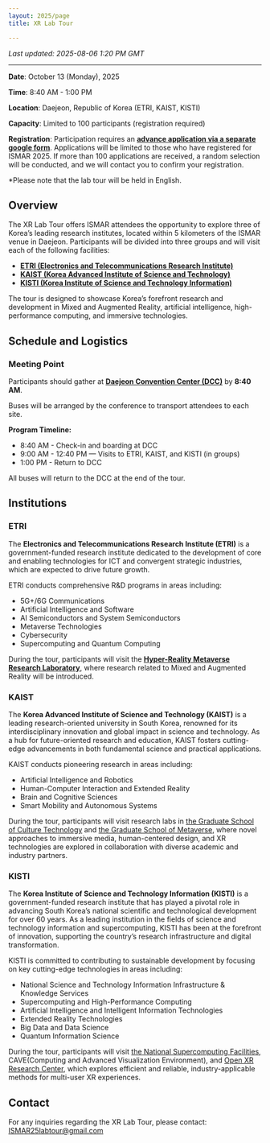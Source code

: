 ```yaml
---
layout: 2025/page
title: XR Lab Tour

---
```

*Last updated: 2025-08-06 1:20 PM GMT*

---

**Date**: October 13 (Monday), 2025

**Time**: 8:40 AM - 1:00 PM

**Location**: Daejeon, Republic of Korea (ETRI, KAIST, KISTI)

**Capacity**: Limited to 100 participants (registration required)

**Registration**: Participation requires an [**advance application via a separate google form**](https://docs.google.com/forms/d/e/1FAIpQLSfYM2ysB2EMRUSnKkfWenivWZtshWEppRjxbPeX_dRgzS4RhA/viewform). Applications will be limited to those who have registered for ISMAR 2025. If more than 100 applications are received, a random selection will be conducted, and we will contact you to confirm your registration.  

 *Please note that the lab tour will be held in English.



## Overview

The XR Lab Tour offers ISMAR attendees the opportunity to explore three of Korea’s leading research institutes, located within 5 kilometers of the ISMAR venue in Daejeon. Participants will be divided into three groups and will visit each of the following facilities:

 * [**ETRI (Electronics and Telecommunications Research Institute)**](https://www.etri.re.kr/eng/main/main.etri) 
 * [**KAIST (Korea Advanced Institute of Science and Technology)**](https://www.kaist.ac.kr/en/)
 * [**KISTI (Korea Institute of Science and Technology Information)**](https://www.kisti.re.kr/eng/)

The tour is designed to showcase Korea’s forefront research and development in Mixed and Augmented Reality, artificial intelligence, high-performance computing, and immersive technologies.



## Schedule and Logistics

### Meeting Point

Participants should gather at [**Daejeon Convention Center (DCC)**](https://www.dcckorea.or.kr/eng/index.do) by **8:40 AM**.

Buses will be arranged by the conference to transport attendees to each site. 

**Program Timeline:**

 * 8:40 AM - Check-in and boarding at DCC
 * 9:00 AM - 12:40 PM — Visits to ETRI, KAIST, and KISTI (in groups)
 * 1:00 PM - Return to DCC

All buses will return to the DCC at the end of the tour.



## Institutions

### ETRI

The **Electronics and Telecommunications Research Institute (ETRI)** is a government-funded research institute dedicated to the development of core and enabling technologies for ICT and convergent strategic industries, which are expected to drive future growth.

ETRI conducts comprehensive R&D programs in areas including:

 * 5G+/6G Communications
 * Artificial Intelligence and Software
 * AI Semiconductors and System Semiconductors
 * Metaverse Technologies
 * Cybersecurity
 * Supercomputing and Quantum Computing

During the tour, participants will visit the [**Hyper-Reality Metaverse Research Laboratory**](https://www.etri.re.kr/eng/sub6/sub6_0101.etri?departCode=170), where research related to Mixed and Augmented Reality will be introduced.

### KAIST

The **Korea Advanced Institute of Science and Technology (KAIST)** is a leading research-oriented university in South Korea, renowned for its interdisciplinary innovation and global impact in science and technology. As a hub for future-oriented research and education, KAIST fosters cutting-edge advancements in both fundamental science and practical applications.

KAIST conducts pioneering research in areas including:

 * Artificial Intelligence and Robotics
 * Human-Computer Interaction and Extended Reality
 * Brain and Cognitive Sciences
 * Smart Mobility and Autonomous Systems

During the tour, participants will visit research labs in [the Graduate School of Culture Technology](https://ct.kaist.ac.kr/) and [the Graduate School of Metaverse](https://meta.kaist.ac.kr/), where novel approaches to immersive media, human-centered design, and XR technologies are explored in collaboration with diverse academic and industry partners.

### KISTI

The **Korea Institute of Science and Technology Information (KISTI)** is a government-funded research institute that has played a pivotal role in advancing South Korea’s national scientific and technological development for over 60 years. As a leading institution in the fields of science and technology information and supercomputing, KISTI has been at the forefront of innovation, supporting the country’s research infrastructure and digital transformation.

KISTI is committed to contributing to sustainable development by focusing on key cutting-edge technologies in areas including:

 * National Science and Technology Information Infrastructure & Knowledge Services
 * Supercomputing and High-Performance Computing
 * Artificial Intelligence and Intelligent Information Technologies
 * Extended Reality Technologies
 * Big Data and Data Science
 * Quantum Information Science

During the tour, participants will visit [the National Supercomputing Facilities](https://www.ksc.re.kr/eng/index/main), CAVE(Computing and Advanced Visualization Environment), and [Open XR Research Center](https://oxr-platform.gitbook.io/oxr-platform-docs/), which explores efficient and reliable, industry-applicable methods for multi-user XR experiences.



## Contact

For any inquiries regarding the XR Lab Tour, please contact: ISMAR25labtour@gmail.com
